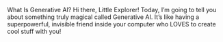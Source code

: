 What Is Generative AI?
Hi there, Little Explorer!
Today, I’m going to tell you about something truly magical called Generative AI.
It’s like having a superpowerful, invisible friend inside your computer who LOVES to create cool stuff with you!
